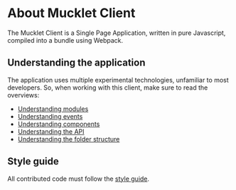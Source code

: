 # About Mucklet Client

The Mucklet Client is a Single Page Application, written in pure Javascript,
compiled into a bundle using Webpack.

## Understanding the application

The application uses multiple experimental technologies, unfamiliar to most
developers. So, when working with this client, make sure to read the overviews:

* [Understanding modules](./understanding-modules.md)
* [Understanding events](./understanding-events.md)
* [Understanding components](./understanding-components.md)
* [Understanding the API](./understanding-api.md)
* [Understanding the folder structure](./understanding-folders.md)


## Style guide

All contributed code must follow the [style guide](./style-guide.md).
